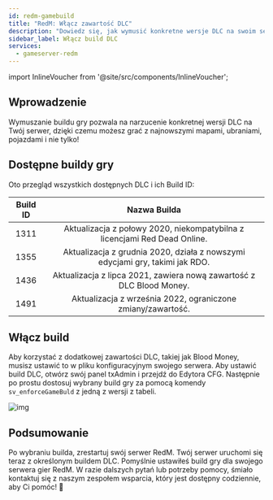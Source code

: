 ```yaml
---
id: redm-gamebuild
title: "RedM: Włącz zawartość DLC"
description: "Dowiedz się, jak wymusić konkretne wersje DLC na swoim serwerze RedM, aby mieć najnowsze mapy, pojazdy i zawartość → Sprawdź teraz"
sidebar_label: Włącz build DLC
services:
  - gameserver-redm
---
```


import InlineVoucher from '@site/src/components/InlineVoucher';

## Wprowadzenie

Wymuszanie buildu gry pozwala na narzucenie konkretnej wersji DLC na Twój serwer, dzięki czemu możesz grać z najnowszymi mapami, ubraniami, pojazdami i nie tylko!

<InlineVoucher />

## Dostępne buildy gry

Oto przegląd wszystkich dostępnych DLC i ich Build ID:

| Build ID |                          Nazwa Builda                          |
| :------: | :------------------------------------------------------------: |
|   1311   | Aktualizacja z połowy 2020, niekompatybilna z licencjami Red Dead Online. |
|   1355   | Aktualizacja z grudnia 2020, działa z nowszymi edycjami gry, takimi jak RDO. |
|   1436   | Aktualizacja z lipca 2021, zawiera nową zawartość z DLC Blood Money. |
|   1491   |       Aktualizacja z września 2022, ograniczone zmiany/zawartość.        |

## Włącz build

Aby korzystać z dodatkowej zawartości DLC, takiej jak Blood Money, musisz ustawić to w pliku konfiguracyjnym swojego serwera. Aby ustawić build DLC, otwórz swój panel txAdmin i przejdź do Edytora CFG. Następnie po prostu dostosuj wybrany build gry za pomocą komendy `sv_enforceGameBuld` z jedną z wersji z tabeli.

![img](https://screensaver01.zap-hosting.com/index.php/s/YoRFMoHxdSNydoD/preview)

## Podsumowanie

Po wybraniu builda, zrestartuj swój serwer RedM. Twój serwer uruchomi się teraz z określonym buildem DLC. Pomyślnie ustawiłeś build gry dla swojego serwera gier RedM. W razie dalszych pytań lub potrzeby pomocy, śmiało kontaktuj się z naszym zespołem wsparcia, który jest dostępny codziennie, aby Ci pomóc! 🙂

<InlineVoucher />